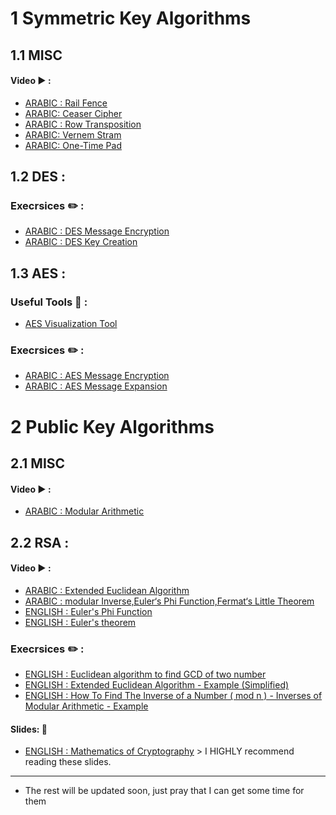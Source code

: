 # 1 Symmetric Key Algorithms
## 1.1 MISC 
#### Video  :arrow_forward: :
- [ARABIC : Rail Fence](https://www.youtube.com/watch?v=27EgALog5Xk&list=PL_gjhTTYbu53EWmXi16OjwudCdSi3VjQB&index=2&t=0s)
- [ARABIC: Ceaser Cipher](https://www.youtube.com/watch?v=YB41BoVlLVU&list=PL_gjhTTYbu53EWmXi16OjwudCdSi3VjQB&index=5&t=0s)
- [ARABIC : Row Transposition](https://www.youtube.com/watch?v=3S-dEoxW1kk&list=PL_gjhTTYbu53EWmXi16OjwudCdSi3VjQB&index=6&t=0s)
- [ARABIC: Vernem Stram](https://www.youtube.com/watch?v=BcFG6H8U7Ig&list=PL_gjhTTYbu53EWmXi16OjwudCdSi3VjQB&index=7&t=0s)
- [ARABIC: One-Time Pad](https://www.youtube.com/watch?v=P-5MqFh3nuc&list=PL_gjhTTYbu53EWmXi16OjwudCdSi3VjQB&index=10&t=0s)


## 1.2 DES : 
### Execrsices :pencil2: : 
- [ARABIC : DES Message Encryption](https://www.youtube.com/watch?v=5D7cUCMHskI&list=PL_gjhTTYbu53EWmXi16OjwudCdSi3VjQB&index=21&t=0s)
- [ARABIC : DES Key Creation](https://www.youtube.com/watch?v=xVXoyb3if3E&list=PL_gjhTTYbu53EWmXi16OjwudCdSi3VjQB&index=22&t=0s)


## 1.3 AES :
### Useful Tools  :wrench: : 
- [AES Visualization Tool ](https://pages.mtu.edu/~shene/NSF-4/AES-Downloads/index.html)
### Execrsices :pencil2: : 
- [ARABIC : AES Message Encryption](https://www.youtube.com/watch?v=Rb9osHCyYFA&list=PL_gjhTTYbu53EWmXi16OjwudCdSi3VjQB&index=19&t=0s)
- [ARABIC : AES Message Expansion](https://www.youtube.com/watch?v=j3vsvtgsitw&list=PL_gjhTTYbu53EWmXi16OjwudCdSi3VjQB&index=20&t=0s)

# 2 Public Key Algorithms
## 2.1 MISC 
#### Video  :arrow_forward: :
- [ARABIC : Modular Arithmetic](https://www.youtube.com/watch?v=VWK0BOUmdBs&list=PL_gjhTTYbu53EWmXi16OjwudCdSi3VjQB&index=32&t=0s)


## 2.2 RSA : 
#### Video  :arrow_forward: :
- [ARABIC : Extended Euclidean Algorithm](https://www.youtube.com/watch?v=SlSPLvXjlYY)
- [ARABIC : modular Inverse,Euler‘s Phi Function,Fermat‘s Little Theorem](https://www.youtube.com/watch?v=k-ZkMxPiRAI)
- [ENGLISH : Euler's Phi Function](https://www.youtube.com/watch?v=JcAxWlWgAY4)
- [ENGLISH : Euler's theorem](https://www.youtube.com/watch?v=EcAT1XmHouk)

### Execrsices :pencil2: : 
- [ENGLISH : Euclidean algorithm to find GCD of two number](https://www.youtube.com/watch?v=b1ZV2VzNqAo)
- [ENGLISH : Extended Euclidean Algorithm - Example (Simplified)](https://www.youtube.com/watch?v=-uFc7-wOplM)
- [ENGLISH : How To Find The Inverse of a Number ( mod n ) - Inverses of Modular Arithmetic - Example](https://www.youtube.com/watch?v=shaQZg8bqUM)

#### Slides: :book:
- [ENGLISH : Mathematics of Cryptography](https://people.utm.my/marinama/files/2016/11/Ch-09-Mathematics-Of-Cryptography-for-students.pdf) > I HIGHLY recommend reading these slides.


------------ 
* The rest will be updated soon, just pray that I can get some time for them


